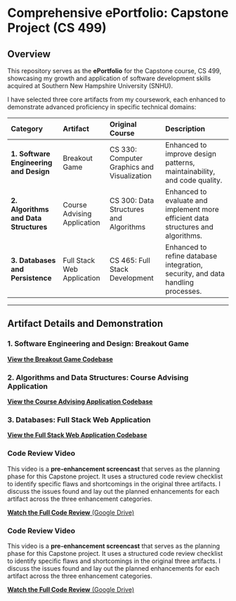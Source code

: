 # Comprehensive ePortfolio: Capstone Project (CS 499)

## Overview

This repository serves as the **ePortfolio** for the Capstone course, CS 499, showcasing my growth and application of software development skills acquired at Southern New Hampshire University (SNHU).

I have selected three core artifacts from my coursework, each enhanced to demonstrate advanced proficiency in specific technical domains:

| Category | Artifact | Original Course | Description |
| :--- | :--- | :--- | :--- |
| **1. Software Engineering and Design** | Breakout Game | CS 330: Computer Graphics and Visualization | Enhanced to improve design patterns, maintainability, and code quality. |
| **2. Algorithms and Data Structures** | Course Advising Application | CS 300: Data Structures and Algorithms | Enhanced to evaluate and implement more efficient data structures and algorithms. |
| **3. Databases and Persistence** | Full Stack Web Application | CS 465: Full Stack Development | Enhanced to refine database integration, security, and data handling processes. |

---

## Artifact Details and Demonstration

### 1. Software Engineering and Design: Breakout Game

[**View the Breakout Game Codebase**](./Artifact%201%20Enhancement)

### 2. Algorithms and Data Structures: Course Advising Application

[**View the Course Advising Application Codebase**](./Artifact%202%20Enhancement/CourseAdvising)

### 3. Databases: Full Stack Web Application

[**View the Full Stack Web Application Codebase**](./Artifact%203%20Enhancement/travlr)


### Code Review Video

This video is a **pre-enhancement screencast** that serves as the planning phase for this Capstone project. It uses a structured code review checklist to identify specific flaws and shortcomings in the original three artifacts. I discuss the issues found and lay out the planned enhancements for each artifact across the three enhancement categories.

[**Watch the Full Code Review** (Google Drive)](https://drive.google.com/file/d/1yNyTNToGlWkwZv9Kpt8ZDBCV-5AOq0Wi/view?usp=sharing)

### Code Review Video

This video is a **pre-enhancement screencast** that serves as the planning phase for this Capstone project. It uses a structured code review checklist to identify specific flaws and shortcomings in the original three artifacts. I discuss the issues found and lay out the planned enhancements for each artifact across the three enhancement categories.

[**Watch the Full Code Review** (Google Drive)](https://drive.google.com/file/d/1yNyTNToGlWkwZv9Kpt8ZDBCV-5AOq0Wi/view?usp=sharing)
